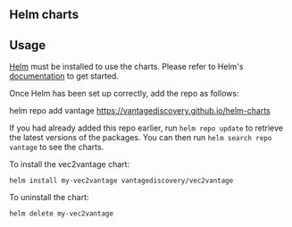 ## Helm charts

## Usage

[Helm](https://helm.sh) must be installed to use the charts.  Please refer to
Helm's [documentation](https://helm.sh/docs) to get started.

Once Helm has been set up correctly, add the repo as follows:

  helm repo add vantage https://vantagediscovery.github.io/helm-charts

If you had already added this repo earlier, run `helm repo update` to retrieve
the latest versions of the packages.  You can then run `helm search repo
vantage` to see the charts.

To install the vec2vantage chart:

    helm install my-vec2vantage vantagediscovery/vec2vantage

To uninstall the chart:

    helm delete my-vec2vantage